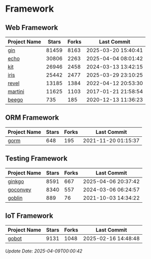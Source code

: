 # Framework

## Web Framework
| Project Name | Stars | Forks | Last Commit |
| ------------ | ----- | ----- | ----------- |
| [gin](https://github.com/gin-gonic/gin) | 81459 | 8163 | 2025-03-20 15:40:41 |
| [echo](https://github.com/labstack/echo) | 30806 | 2263 | 2025-04-04 08:01:42 |
| [kit](https://github.com/go-kit/kit) | 26946 | 2458 | 2024-03-13 13:42:15 |
| [iris](https://github.com/kataras/iris) | 25442 | 2477 | 2025-03-29 23:10:25 |
| [revel](https://github.com/revel/revel) | 13185 | 1384 | 2022-04-12 20:53:30 |
| [martini](https://github.com/go-martini/martini) | 11625 | 1103 | 2017-01-21 21:58:54 |
| [beego](https://github.com/astaxie/beego) | 735 | 185 | 2020-12-13 11:36:23 |

## ORM Framework
| Project Name | Stars | Forks | Last Commit |
| ------------ | ----- | ----- | ----------- |
| [gorm](https://github.com/jinzhu/gorm) | 648 | 195 | 2021-11-20 01:15:37 |

## Testing Framework
| Project Name | Stars | Forks | Last Commit |
| ------------ | ----- | ----- | ----------- |
| [ginkgo](https://github.com/onsi/ginkgo) | 8591 | 667 | 2025-04-06 20:37:42 |
| [goconvey](https://github.com/smartystreets/goconvey) | 8340 | 557 | 2024-03-06 06:24:57 |
| [goblin](https://github.com/franela/goblin) | 889 | 76 | 2021-10-03 14:34:22 |

## IoT Framework
| Project Name | Stars | Forks | Last Commit |
| ------------ | ----- | ----- | ----------- |
| [gobot](https://github.com/hybridgroup/gobot) | 9131 | 1048 | 2025-02-16 14:48:48 |

*Update Date: 2025-04-09T00:00:42*